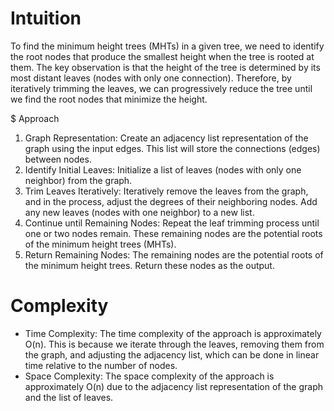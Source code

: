 # Intuition
To find the minimum height trees (MHTs) in a given tree, we need to identify the root nodes that produce the smallest height when the tree is rooted at them. The key observation is that the height of the tree is determined by its most distant leaves (nodes with only one connection). Therefore, by iteratively trimming the leaves, we can progressively reduce the tree until we find the root nodes that minimize the height.

$ Approach
1. Graph Representation: Create an adjacency list representation of the graph using the input edges. This list will store the connections (edges) between nodes.
2. Identify Initial Leaves: Initialize a list of leaves (nodes with only one neighbor) from the graph.
3. Trim Leaves Iteratively: Iteratively remove the leaves from the graph, and in the process, adjust the degrees of their neighboring nodes. Add any new leaves (nodes with one neighbor) to a new list.
4. Continue until Remaining Nodes: Repeat the leaf trimming process until one or two nodes remain. These remaining nodes are the potential roots of the minimum height trees (MHTs).
5. Return Remaining Nodes: The remaining nodes are the potential roots of the minimum height trees. Return these nodes as the output.
# Complexity
- Time Complexity: The time complexity of the approach is approximately 
O(n). This is because we iterate through the leaves, removing them from the graph, and adjusting the adjacency list, which can be done in linear time relative to the number of nodes.
- Space Complexity: The space complexity of the approach is approximately O(n) due to the adjacency list representation of the graph and the list of leaves.
